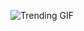 ![Trending GIF](https://media3.giphy.com/media/v1.Y2lkPThiYjIxNzcydXdjemhxcDRuc3F4cms5cmhqMmtncnU2OG15ZHp6Ym93OHJwMmxscCZlcD12MV9naWZzX3NlYXJjaCZjdD1n/2jMtpIi8mhE8ctiMtK/giphy.gif)
